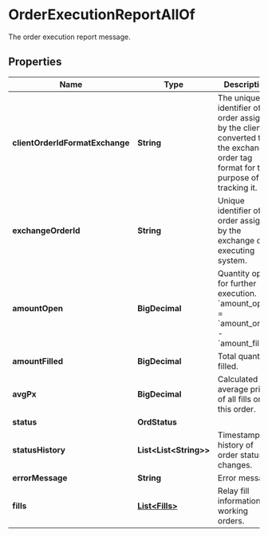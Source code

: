 

# OrderExecutionReportAllOf

The order execution report message.

## Properties

| Name | Type | Description | Notes |
|------------ | ------------- | ------------- | -------------|
|**clientOrderIdFormatExchange** | **String** | The unique identifier of the order assigned by the client converted to the exchange order tag format for the purpose of tracking it. |  |
|**exchangeOrderId** | **String** | Unique identifier of the order assigned by the exchange or executing system. |  [optional] |
|**amountOpen** | **BigDecimal** | Quantity open for further execution. &#x60;amount_open&#x60; &#x3D; &#x60;amount_order&#x60; - &#x60;amount_filled&#x60; |  |
|**amountFilled** | **BigDecimal** | Total quantity filled. |  |
|**avgPx** | **BigDecimal** | Calculated average price of all fills on this order. |  [optional] |
|**status** | **OrdStatus** |  |  |
|**statusHistory** | **List&lt;List&lt;String&gt;&gt;** | Timestamped history of order status changes. |  [optional] |
|**errorMessage** | **String** | Error message. |  [optional] |
|**fills** | [**List&lt;Fills&gt;**](Fills.md) | Relay fill information on working orders. |  [optional] |



